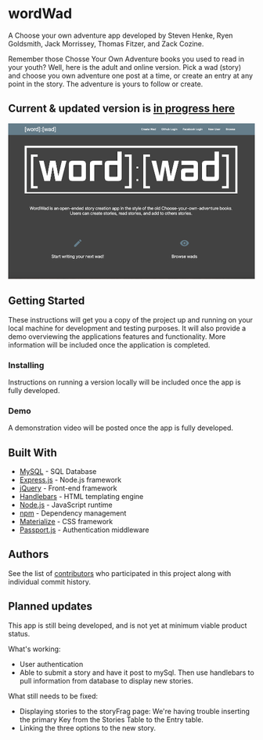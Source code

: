 # wordWad

A Choose your own adventure app developed by Steven Henke, Ryen Goldsmith, Jack Morrissey, Thomas Fitzer, and Zack Cozine.

Remember those Chosse Your Own Adventure books you used to read in your youth? Well, here is the adult and online version.  Pick a wad (story) and choose you own adventure one post at a time, or create an entry at any point in the story. The adventure is yours to follow or create. 

## Current & updated version is [in progress here](https://github.com/sahenke13/mongo-wad)

![image](./public/img/wordwad.png)

## Getting Started

These instructions will get you a copy of the project up and running on your local machine for development and testing purposes. It will also provide a demo overviewing the applications features and functionality. More information will be included once the application is completed. 

### Installing

Instructions on running a version locally will be included once the app is fully developed. 

### Demo

A demonstration video will be posted once the app is fully developed. 

## Built With

* [MySQL](https://www.mysql.com/) - SQL Database
* [Express.js](https://expressjs.com/) - Node.js framework
* [jQuery](https://jquery.com/) - Front-end framework 
* [Handlebars](https://handlebarsjs.com/) - HTML templating engine
* [Node.js](https://nodejs.org/en/) - JavaScript runtime
* [npm](https://www.npmjs.com/) - Dependency management
* [Materialize](https://materializecss.com/) - CSS framework
* [Passport.js](http://www.passportjs.org/) - Authentication middleware


## Authors

See the list of [contributors](https://github.com/jckmrrssy/wordwad/graphs/contributors) who participated in this project along with individual commit history. 

## Planned updates

This app is still being developed, and is not yet at minimum viable product status. 

What's working:
* User authentication
* Able to submit a story and have it post to mySql.  Then use handlebars to pull information from database to display new stories.

What still needs to be fixed:
* Displaying stories to the storyFrag page:   We're having trouble inserting the primary Key from the Stories Table to the Entry table.
* Linking the three options to the new story.




